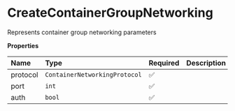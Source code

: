 # CreateContainerGroupNetworking

Represents container group networking parameters

**Properties**

| Name     | Type                          | Required | Description |
| :------- | :---------------------------- | :------- | :---------- |
| protocol | `ContainerNetworkingProtocol` | ✅       |             |
| port     | `int`                         | ✅       |             |
| auth     | `bool`                        | ✅       |             |
